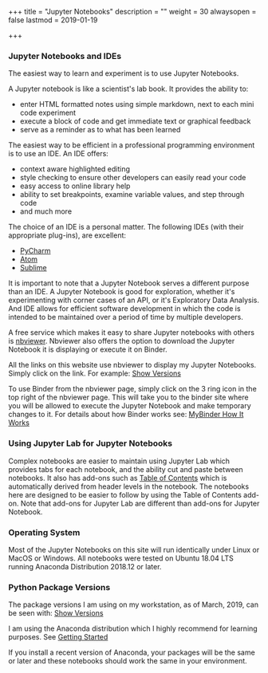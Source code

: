 +++
title = "Jupyter Notebooks"
description = ""
weight = 30
alwaysopen = false
lastmod = 2019-01-19

+++

### Jupyter Notebooks and IDEs

The easiest way to learn and experiment is to use Jupyter Notebooks.

A Jupyter notebook is like a scientist's lab book.  It provides the ability to:

* enter HTML formatted notes using simple markdown, next to each mini code experiment
* execute a block of code and get immediate text or graphical feedback
* serve as a reminder as to what has been learned

The easiest way to be efficient in a professional programming environment is to use an IDE.  An IDE offers:

* context aware highlighted editing
* style checking to ensure other developers can easily read your code
* easy access to online library help
* ability to set breakpoints, examine variable values, and step through code
* and much more

The choice of an IDE is a personal matter.  The following IDEs (with their appropriate plug-ins), are excellent:

* [PyCharm](https://www.jetbrains.com/pycharm/download/)
* [Atom](https://atom.io/)
* [Sublime](https://www.sublimetext.com/)

It is important to note that a Jupyter Notebook serves a different purpose than an IDE.  A Jupyter Notebook is good for exploration, whether it's experimenting with corner cases of an API, or it's Exploratory Data Analysis.   And IDE allows for efficient software development in which the code is intended to be maintained over a period of time by multiple developers.

A free service which makes it easy to share Jupyter notebooks with others is [nbviewer](https://nbviewer.jupyter.org/).  Nbviewer also offers the option to download the Jupyter Notebook it is displaying or execute it on Binder.

All the links on this website use nbviewer to display my Jupyter Notebooks.  Simply click on the link.  For example: [Show Versions](https://nbviewer.jupyter.org/github/sdiehl28/tutorial-jupyter-notebooks/blob/master/snippets/ShowVersions.ipynb)

To use Binder from the nbviewer page, simply click on the 3 ring icon in the top right of the nbviewer page.  This will take you to the binder site where you will be allowed to execute the Jupyter Notebook and make temporary changes to it.  For details about how Binder works see: [MyBinder How It Works](https://mybinder.org/#how-it-works)

### Using Jupyter Lab for Jupyter Notebooks

Complex notebooks are easier to maintain using Jupyter Lab which provides tabs for each notebook, and the ability cut and paste between notebooks.  It also has add-ons such as [Table of Contents](https://github.com/jupyterlab/jupyterlab-toc
) which is automatically derived from header levels in the notebook.  The notebooks here are designed to be easier to follow by using the Table of Contents add-on.  Note that add-ons for Jupyter Lab are different than add-ons for Jupyter Notebook.

### Operating System

Most of the Jupyter Notebooks on this site will run identically under Linux or MacOS or Windows.  All notebooks were tested on Ubuntu 18.04 LTS running Anaconda Distribution 2018.12 or later.

### Python Package Versions

The package versions I am using on my workstation, as of March, 2019, can be seen with: [Show Versions](
http://nbviewer.jupyter.org/github/sdiehl28/tutorial-jupyter-notebooks/blob/master/snippets/ShowVersions.ipynb)

I am using the Anaconda distribution which I highly recommend for learning purposes.  See [Getting Started](/getting_started)

If you install a recent version of Anaconda, your packages will be the same or later and these notebooks should work the same in your environment.

